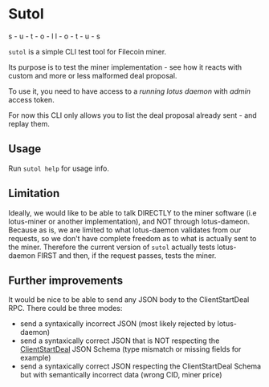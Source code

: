 # Sutol

s - u - t - o - l
l - o - t - u - s

`sutol` is a simple CLI test tool for Filecoin miner.

Its purpose is to test the miner implementation - see how it reacts with custom and more or less malformed deal proposal.

To use it, you need to have access to a *running lotus daemon* with *admin* access token.

For now this CLI only allows you to list the deal proposal already sent - and replay them.

## Usage

Run `sutol help` for usage info.

## Limitation

Ideally, we would like to be able to talk DIRECTLY to the miner software (i.e lotus-miner or another implementation), and NOT through lotus-dameon.
Because as is, we are limited to what lotus-daemon validates from our requests, so we don't have complete freedom as to what is actually sent to the miner.
Therefore the current version of `sutol` actually tests lotus-daemon FIRST and then, if the request passes, tests the miner.

## Further improvements

It would be nice to be able to send any JSON body to the ClientStartDeal RPC. There could be three modes:
- send a syntaxically incorrect JSON (most likely rejected by lotus-daemon)
- send a syntaxically correct JSON that is NOT respecting the [ClientStartDeal](https://lotus.filecoin.io/docs/apis/json-rpc/#clientstartdeal) JSON Schema (type mismatch or missing fields for example)
- send a syntaxically correct JSON respecting the ClientStartDeal Schema but with semantically incorrect data (wrong CID, miner price) 


